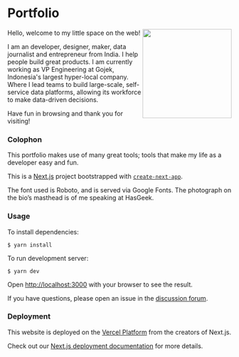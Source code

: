 # Portfolio

<img align="right" height="200" src="https://www.ravisuhag.com/ravi_home.png">

Hello, welcome to my little space on the web!

I am an developer, designer, maker, data journalist and entrepreneur from India. I help people build great products. I am currently working as VP Engineering at Gojek, Indonesia's largest hyper-local company. Where I lead teams to build large-scale, self-service data platforms, allowing its workforce to make data-driven decisions.

Have fun in browsing and thank you for visiting!

### Colophon

This portfolio makes use of many great tools; tools that make my life as a developer easy and fun.

This is a [Next.js](https://nextjs.org/) project bootstrapped with [`create-next-app`](https://github.com/vercel/next.js/tree/canary/packages/create-next-app).

The font used is Roboto, and is served via Google Fonts. The photograph on the bio’s masthead is of me speaking at HasGeek.

### Usage

To install dependencies:

```
$ yarn install
```

To run development server:

```
$ yarn dev
```

Open [http://localhost:3000](http://localhost:3000) with your browser to see the result.

If you have questions, please open an issue in the [discussion forum](https://github.com/ravisuhag/portfolio/issues).

### Deployment

This website is deployed on the [Vercel Platform](https://vercel.com) from the creators of Next.js.

Check out our [Next.js deployment documentation](https://nextjs.org/docs/deployment) for more details.
